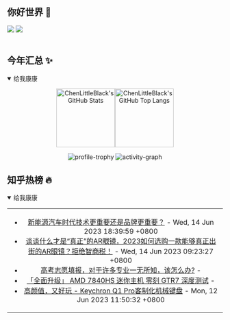 ## 你好世界 👋

[![](https://img.shields.io/badge/@ChenLittleBlack-1a6c81?style=flat&logo=java&logoColor=1a6c81&label=Java&colorA=ffffff)](https://www.java.com/)
[![](https://img.shields.io/badge/@ChenLittleBlack-41b883?style=flat&logo=vuedotjs&logoColor=41b883&label=Vue&colorA=ffffff)](https://cn.vuejs.org/)

<div align="center">

<img alt="" src="https://readme-typing-svg.herokuapp.com?font=Consolas&center=true&vCenter=true&width=800&height=60&lines=The+traveler+often+arrives%2C+and+the+doer+often+succeeds.">
<img width="800"  height="3" alt="" src="https://camo.githubusercontent.com/82291b0fe831bfc6781e07fc5090cbd0a8b912bb8b8d4fec0696c881834f81ac/68747470733a2f2f70726f626f742e6d656469612f394575424971676170492e676966">

</div>


## 今年汇总 ✨

<details open>

<summary>给我康康</summary>

<div align="center">

<img height="137px" alt="ChenLittleBlack's GitHub Stats" src="https://github-readme-stats-roan-delta.vercel.app/api?username=ChenLittleBlack&hide_title=false&hide_border=true&show_icons=true&include_all_commits=true&line_height=21&bg_color=0,EC6C6C,FFD479,FFFC79,73FA79&theme=graywhite&locale=cn" /><img align="" height="137px" alt="ChenLittleBlack's GitHub Top Langs" src="https://github-readme-stats-roan-delta.vercel.app/api/top-langs/?username=ChenLittleBlack&hide_title=false&hide_border=true&layout=compact&bg_color=0,73FA79,73FDFF,D783FF&theme=graywhite&locale=cn" />

<img alt="profile-trophy" src="https://github-profile-trophy.vercel.app/?username=ChenLittleBlack&theme=algolia&column=-1" />

<img alt="activity-graph" src="https://activity-graph.herokuapp.com/graph?username=ChenLittleBlack&theme=github" />

</div>

</details>


## 知乎热榜 🔥

<details open>

<summary>给我康康</summary>

<div align="center">

<table style="height: 300px;">
<tr>
<td align="center" valign="middle">

<!-- START_SECTION:blog -->
* <a href='http://www.zhihu.com/question/598593472/answer/3020473909?utm_campaign=rss&utm_medium=rss&utm_source=rss&utm_content=title' target='_blank'>新能源汽车时代技术更重要还是品牌更重要？</a> - Wed, 14 Jun 2023 18:39:59 +0800
* <a href='http://zhuanlan.zhihu.com/p/636775891?utm_campaign=rss&utm_medium=rss&utm_source=rss&utm_content=title' target='_blank'>谈谈什么才是“真正”的AR眼镜，2023如何选购一款能够真正出街的AR眼镜？拒绝智商税！</a> - Wed, 14 Jun 2023 09:23:27 +0800
* <a href='http://www.zhihu.com/question/323060216/answer/3066812400?utm_campaign=rss&utm_medium=rss&utm_source=rss&utm_content=title' target='_blank'>高考志愿填报，对于许多专业一无所知，该怎么办?</a> - 
* <a href='http://zhuanlan.zhihu.com/p/636603672?utm_campaign=rss&utm_medium=rss&utm_source=rss&utm_content=title' target='_blank'>「全面升级」 AMD 7840HS 迷你主机 零刻 GTR7 深度测试</a> - 
* <a href='http://zhuanlan.zhihu.com/p/636061020?utm_campaign=rss&utm_medium=rss&utm_source=rss&utm_content=title' target='_blank'>高颜值，又好玩 - Keychron Q1 Pro客制化机械键盘</a> - Mon, 12 Jun 2023 11:50:32 +0800
<!-- END_SECTION:blog -->

</td>
</tr>
</table>

</div>
</details>

